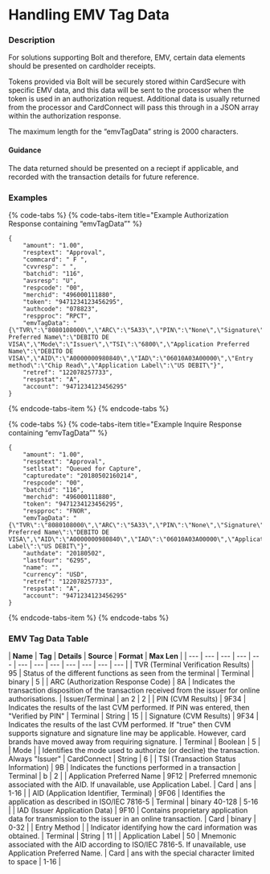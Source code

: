 # Handling EMV Tag Data

### Description

For solutions supporting Bolt and therefore, EMV, certain data elements should be presented on cardholder receipts.

Tokens provided via Bolt will be securely stored within CardSecure with specific EMV data, and this data will be sent to the processor when the token is used in an authorization request. Additional data is usually returned from the processor and CardConnect will pass this through in a JSON array within the authorization response.

The maximum length for the “emvTagData” string is 2000 characters.

#### Guidance

The data returned should be presented on a reciept if applicable, and recorded with the transaction details for future reference. 

### Examples

{% code-tabs %}
{% code-tabs-item title="Example Authorization Response containing “emvTagData”" %}
```text
{
    "amount": "1.00",
    "resptext": "Approval",
    "commcard": " F ",
    "cvvresp": " ",
    "batchid": "116",
    "avsresp": "U",
    "respcode": "00",
    "merchid": "496000111880",
    "token": "9471234123456295",
    "authcode": "078823",
    "respproc": “RPCT",
    "emvTagData": "{\"TVR\":\"8080108000\",\"ARC\":\"5A33\",\"PIN\":\"None\",\"Signature\":\"true\"\"TSI\":\"E800\",\"Application Preferred Name\":\"DEBITO DE VISA\",\"Mode\":\"Issuer\",\"TSI\":\"6800\",\"Application Preferred Name\":\"DEBITO DE VISA\",\"AID\":\"A0000000980840\",\"IAD\":\"06010A03A00000\",\"Entry method\":\"Chip Read\",\"Application Label\":\"US DEBIT\"}",
    "retref": "122078257733",
    "respstat": "A",
    "account": "9471234123456295"
}
```
{% endcode-tabs-item %}
{% endcode-tabs %}

{% code-tabs %}
{% code-tabs-item title="Example Inquire Response containing “emvTagData”" %}
```text
{
    "amount": "1.00",
    "resptext": "Approval",
    "setlstat": "Queued for Capture",
    "capturedate": "20180502160214",
    "respcode": "00",
    "batchid": "116",
    "merchid": "496000111880",
    "token": "9471234123456295",
    "respproc": "FNOR",
    "emvTagData": "{\"TVR\":\"8080108000\",\"ARC\":\"5A33\",\"PIN\":\"None\",\"Signature\":\"true\",\"Mode\":\"Issuer\",\"TSI\":\"6800\",\"Application Preferred Name\":\"DEBITO DE VISA\",\"AID\":\"A0000000980840\",\"IAD\":\"06010A03A00000\",\"Application Label\":\"US DEBIT\"}",
    "authdate": "20180502",
    "lastfour": "6295",
    "name": "",
    "currency": "USD",
    "retref": "122078257733",
    "respstat": "A",
    "account": "9471234123456295"
}
```
{% endcode-tabs-item %}
{% endcode-tabs %}

### EMV Tag Data Table

| **Name** | **Tag** | **Details** | **Source** | **Format** | **Max Len** |
| --- | --- | --- | --- | --- | --- | --- | --- | --- | --- | --- | --- |
| TVR \(Terminal Verification Results\) | 95 | Status of the different functions as seen from the terminal | Terminal | binary | 5 |
| ARC \(Authorization Response Code\) | 8A | Indicates the transaction disposition of the transaction received from the issuer for online authorisations. | Issuer/Terminal | an 2 | 2 |
| PIN \(CVM Results\) | 9F34 | Indicates the results of the last CVM performed. If PIN was entered, then "Verified by PIN" | Terminal | String | 15 |
| Signature \(CVM Results\) | 9F34 | Indicates the results of the last CVM performed. If "true" then CVM supports signature and signature line may be applicable. However, card brands have moved away from requiring signature. | Terminal | Boolean | 5 |
| Mode |  | Identifies the mode used to authorize \(or decline\) the transaction.        Always "Issuer" | CardConnect | String | 6 |
| TSI \(Transaction Status Information\) | 9B | Indicates the functions performed in a transaction | Terminal | b | 2 |
| Application Preferred Name | 9F12 | Preferred mnemonic associated with the AID. If unavailable, use Application Label.  | Card | ans | 1-16 |
| AID \(Application Identifier, Terminal\) | 9F06 | Identifies the application as described in ISO/IEC 7816-5 | Terminal | binary 40-128 | 5-16 |
| IAD \(Issuer Application Data\) | 9F10 | Contains proprietary application data for transmission to the issuer in an online transaction. | Card | binary | 0-32 |
| Entry Method |  | Indicator identifying how the card information was obtained. | Terminal | String | 11 |
| Application Label | 50 | Mnemonic associated with the AID according to ISO/IEC 7816-5. If unavailable, use Application Preferred Name.  | Card | ans with the special character limited to space | 1-16 |



